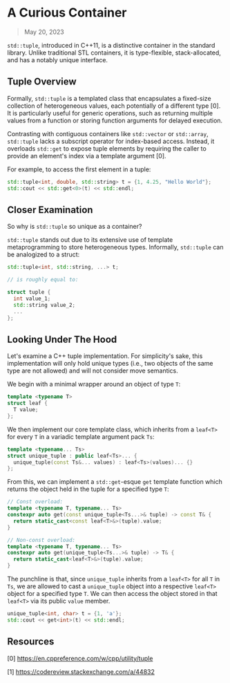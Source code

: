 # A Curious Container

> May 20, 2023

`std::tuple`, introduced in C++11, is a distinctive container in the standard library. Unlike traditional STL containers, it is type-flexible, stack-allocated, and has a notably unique interface.

## Tuple Overview

Formally, `std::tuple` is a templated class that encapsulates a fixed-size collection of heterogeneous values, each potentially of a different type [0]. It is particularly useful for generic operations, such as returning multiple values from a function or storing function arguments for delayed execution.

Contrasting with contiguous containers like `std::vector` or `std::array`, `std::tuple` lacks a subscript operator for index-based access. Instead, it overloads `std::get` to expose tuple elements by requiring the caller to provide an element's index via a template argument [0].

For example, to access the first element in a tuple:

```cpp
std::tuple<int, double, std::string> t = {1, 4.25, "Hello World"};
std::cout << std::get<0>(t) << std::endl;
```

## Closer Examination

So why is `std::tuple` so unique as a container?

`std::tuple` stands out due to its extensive use of template metaprogramming to store heterogeneous types. Informally, `std::tuple` can be analogized to a struct:

```cpp
std::tuple<int, std::string, ...> t;

// is roughly equal to:

struct tuple {
  int value_1;
  std::string value_2;
  ...
};
```

## Looking Under The Hood

Let's examine a C++ tuple implementation. For simplicity's sake, this implementation will only hold unique types (i.e., two objects of the same type are not allowed) and will not consider move semantics.

We begin with a minimal wrapper around an object of type `T`:

```cpp
template <typename T>
struct leaf {
  T value;
};
```

We then implement our core template class, which inherits from a `leaf<T>` for every `T` in a variadic template argument pack `Ts`:

```cpp
template <typename... Ts>
struct unique_tuple : public leaf<Ts>... {
  unique_tuple(const Ts&... values) : leaf<Ts>(values)... {}
};
```

From this, we can implement a `std::get`-esque `get` template function which returns the object held in the tuple for a specified type `T`:

```cpp
// Const overload:
template <typename T, typename... Ts>
constexpr auto get(const unique_tuple<Ts...>& tuple) -> const T& {
  return static_cast<const leaf<T>&>(tuple).value;
}

// Non-const overload:
template <typename T, typename... Ts>
constexpr auto get(unique_tuple<Ts...>& tuple) -> T& {
  return static_cast<leaf<T>&>(tuple).value;
}
```

The punchline is that, since `unique_tuple` inherits from a `leaf<T>` for all `T` in `Ts`, we are allowed to cast a `unique_tuple` object into a respective `leaf<T>` object for a specified type `T`. We can then access the object stored in that `leaf<T>` via its public `value` member.

```cpp
unique_tuple<int, char> t = {1, 'a'};
std::cout << get<int>(t) << std::endl;
```

## Resources

[0] <https://en.cppreference.com/w/cpp/utility/tuple>

[1] <https://codereview.stackexchange.com/a/44832>
